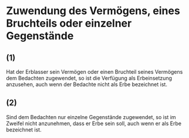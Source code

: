 # Zuwendung des Vermögens, eines Bruchteils oder einzelner Gegenstände



## (1)

 Hat der Erblasser sein Vermögen oder einen Bruchteil seines Vermögens dem Bedachten zugewendet, so ist die Verfügung als Erbeinsetzung anzusehen, auch wenn der Bedachte nicht als Erbe bezeichnet ist.

## (2)

 Sind dem Bedachten nur einzelne Gegenstände zugewendet, so ist im Zweifel nicht anzunehmen, dass er Erbe sein soll, auch wenn er als Erbe bezeichnet ist. 

